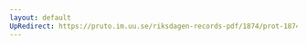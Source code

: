 ```yaml
---
layout: default
UpRedirect: https://pruto.im.uu.se/riksdagen-records-pdf/1874/prot-1874--ak--328/prot-1874--ak--328_025.pdf
---
```

